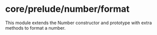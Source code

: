 # core/prelude/number/format

This module extends the Number constructor and prototype with extra methods to format a number.
